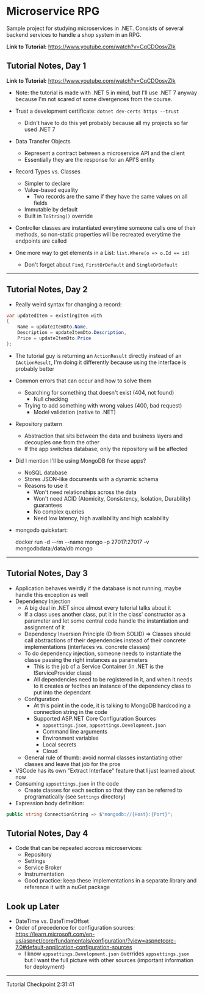 # Microservice RPG

Sample project for studying microservices in .NET. Consists of several backend services to handle a shop system in an RPG.

**Link to Tutorial:** https://www.youtube.com/watch?v=CqCDOosvZIk

## Tutorial Notes, Day 1

**Link to Tutorial:** https://www.youtube.com/watch?v=CqCDOosvZIk
- Note: the tutorial is made with .NET 5 in mind, but I'll use .NET 7 anyway because I'm not scared of some divergences from the course.

- Trust a development certificate: `dotnet dev-certs https --trust`
  - Didn't have to do this yet probably because all my projects so far used .NET 7
- Data Transfer Objects
  - Represent a contract between a microservice API and the client
  - Essentially they are the response for an API'S entity
- Record Types vs. Classes
  - Simpler to declare
  - Value-based equality
    - Two records are the same if they have the same values on all fields
  - Immutable by default
  - Built in `ToString()` override
- Controller classes are instantiated everytime someone calls one of their methods, so non-static properties will be recreated everytime the endpoints are called
- One more way to get elements in a List: `list.Where(o => o.Id == id)`
  - Don't forget about `Find`, `FirstOrDefault` and `SingleOrDefault`

---
## Tutorial Notes, Day 2
- Really weird syntax for changing a record:
```csharp
var updatedItem = existingItem with
{
    Name = updateItemDto.Name,
    Description = updateItemDto.Description,
    Price = updateItemDto.Price
};
```
- The tutorial guy is returning an `ActionResult` directly instead of an `IActionResult`, I'm doing it differently because using the interface is probably better
- Common errors that can occur and how to solve them
  - Searching for something that doesn't exist (404, not found)
    - Null checking
  - Trying to add something with wrong values (400, bad request)
    - Model validation (native to .NET)
- Repository pattern
  - Abstraction that sits between the data and business layers and decouples one from the other
  - If the app switches database, only the repository will be affected
- Did I mention I'll be using MongoDB for these apps?
  - NoSQL database
  - Stores JSON-like documents with a dynamic schema
  - Reasons to use it
    - Won't need relationships across the data
    - Won't need ACID (Atomicity, Consistency, Isolation, Durability) guarantees
    - No complex queries
    - Need low latency, high availability and high scalability
- mongodb quickstart:

    docker run -d --rm --name mongo -p 27017:27017 -v mongodbdata:/data/db mongo

---

## Tutorial Notes, Day 3
- Application behaves weirdly if the database is not running, maybe handle this exception as well
- Dependency Injection
  - A big deal in .NET since almost every tutorial talks about it
  - If a class uses another class, put it in the class' constructor as a parameter and let some central code handle the instantiation and assignment of it
  - Dependency Inversion Principle (D from SOLID) => Classes should call abstractions of their dependencies instead of their concrete implementations (interfaces vs. concrete classes)
  - To do dependency injection, someone needs to instantiate the classe passing the right instances as parameters
    - This is the job of a Service Container (in .NET is the IServiceProvider class)
    - All dependencies need to be registered in it, and when it needs to it creates or fecthes an instance of the dependency class to put into the dependant
  - Configuration
    - At this point in the code, it is talking to MongoDB hardcoding a connection string in the code
    - Supported ASP.NET Core Configuration Sources
      - `appsettings.json`, `appsettings.Development.json`
      - Command line arguments
      - Environment variables
      - Local secrets
      - Cloud
  - General rule of thumb: avoid normal classes instantiating other classes and leave that job for the pros
- VSCode has its own "Extract Interface" feature that I just learned about now
- Consuming `appsettings.json` in the code
  - Create classes for each section so that they can be referred to programatically (see `Settings` directory)
- Expression body definition:
```csharp
public string ConnectionString => $"mongodb://{Host}:{Port}";
```

## Tutorial Notes, Day 4
- Code that can be repeated accross microservices: 
  - Repository
  - Settings
  - Service Broker
  - Instrumentation
  - Good practice: keep these implementations in a separate library and reference it with a nuGet package

## Look up Later
- DateTime vs. DateTimeOffset
- Order of precedence for configuration sources: https://learn.microsoft.com/en-us/aspnet/core/fundamentals/configuration/?view=aspnetcore-7.0#default-application-configuration-sources
  - I know `appsettings.Development.json` overrides `appsettings.json` but I want the full picture with other sources (important information for deployment)

---

Tutorial Checkpoint 2:31:41